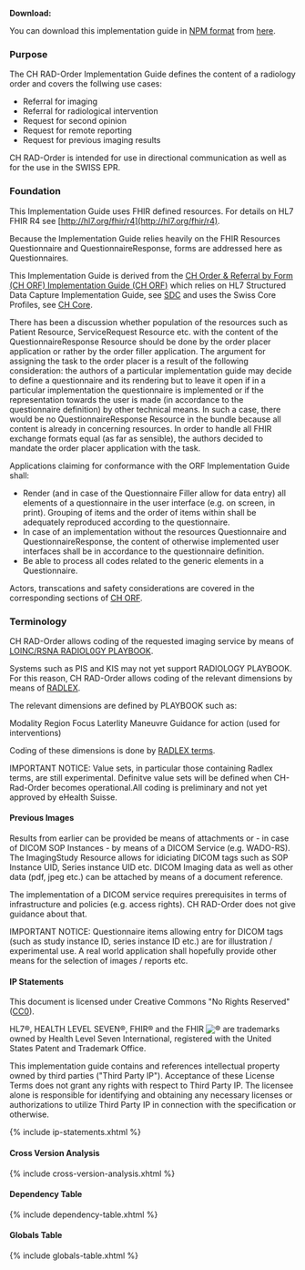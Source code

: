 **Download:**

You can download this implementation guide in [NPM format](https://confluence.hl7.org/display/FHIR/NPM+Package+Specification) from [here](package.tgz).


### Purpose

The CH RAD-Order Implementation Guide defines the content of a radiology order and covers the follwing use cases:

* Referral for imaging
* Referral for radiological intervention
* Request for second opinion
* Request for remote reporting
* Request for previous imaging results

CH RAD-Order is intended for use in directional communication as well as for the use in the SWISS EPR.
  

### Foundation 
This Implementation Guide uses FHIR defined resources. For details on HL7 FHIR R4 see [http://hl7.org/fhir/r4](http://hl7.org/fhir/r4).

Because the Implementation Guide relies heavily on the FHIR Resources Questionnaire and QuestionnaireResponse, forms are addressed here as Questionnaires.
  
This Implementation Guide is derived from the [CH Order & Referral by Form (CH ORF) Implementation Guide (CH ORF)](http://build.fhir.org/ig/hl7ch/ch-orf/index.html) which relies on HL7 Structured Data Capture Implementation Guide, see [SDC](http://build.fhir.org/ig/HL7/sdc/) and uses the Swiss Core Profiles, see [CH Core](http://build.fhir.org/ig/hl7ch/ch-core/index.html).

There has been a discussion whether population of the resources such as Patient Resource, ServiceRequest Resource 
etc. with the content of the QuestionnaireResponse Resource should be done by the order placer application or rather 
by the order filler application. The argument for assigning the task to the order placer is a result of the following 
consideration: the authors of a particular implementation guide  may decide to define a questionnaire and its rendering but to leave it open if in a particular implementation the questionnaire is implemented or if the representation towards the user is made (in accordance to the questionnaire definition) by other technical means. In such a case, there would be no QuestionnaireResponse Resource in the bundle because all content is already in concerning resources. In order to handle all FHIR exchange formats equal (as far as sensible), the authors decided to mandate the order placer application with the task.

Applications claiming for conformance with the ORF Implementation Guide shall:

* Render (and in case of the Questionnaire Filler allow for data entry) all elements of a questionnaire in the user interface (e.g. on screen, in print). Grouping of items and the order of items within shall be adequately reproduced according to the questionnaire.
* In case of an implementation without the resources Questionnaire and QuestionnaireResponse, the content of otherwise implemented user interfaces shall be in accordance to the questionnaire definition.
* Be able to process all codes related to the generic elements in a Questionnaire.

Actors, transcations and safety considerations are covered in the corresponding sections of 
[CH ORF](http://build.fhir.org/ig/hl7ch/ch-orf/index.html).

### Terminology

CH RAD-Order allows coding of the requested imaging service by means of [LOINC/RSNA RADIOL0GY PLAYBOOK](https://loinc.org/collaboration/rsna/).

Systems such as PIS and KIS may not yet support RADIOLOGY PLAYBOOK. For this reason, CH RAD-Order allows coding of the relevant dimensions 
by means of [RADLEX](https://www.rsna.org/practice-tools/data-tools-and-standards/radlex-radiology-lexicon).

The relevant dimensions are defined by PLAYBOOK such as:

Modality
Region
Focus
Laterlity
Maneuvre
Guidance for action (used for interventions)
  
 Coding of these dimensions is done by [RADLEX terms](https://www.rsna.org/practice-tools/data-tools-and-standards/radlex-radiology-lexicon).
 
IMPORTANT NOTICE: Value sets, in particular those containing Radlex terms, are still experimental. Definitve value sets will be defined when CH-Rad-Order becomes operational.All coding is preliminary and not yet approved by eHealth Suisse.

#### Previous Images

Results from earlier can be provided be means of attachments or - in case of DICOM SOP Instances - by means of a DICOM Service (e.g. WADO-RS). The ImagingStudy Resource allows for idiciating DICOM tags such as SOP Instance UID, Series instance UID etc. DICOM Imaging data as well as other data (pdf, jpeg etc.) can be attached by means of a document reference.

The implementation of a DICOM service requires prerequisites in terms of infrastructure and policies (e.g. access rights). CH RAD-Order does not give guidance about that.

IMPORTANT NOTICE: Questionnaire items allowing entry for DICOM tags (such as study instance ID, series instance ID etc.) are for illustration / experimental use. A real world application shall hopefully provide other means for the selection of images / reports etc.
 
#### IP Statements
This document is licensed under Creative Commons "No Rights Reserved" ([CC0](https://creativecommons.org/publicdomain/zero/1.0/)).

HL7®, HEALTH LEVEL SEVEN®, FHIR® and the FHIR <img src="icon-fhir-16.png" style="float: none; margin: 0px; padding: 0px; vertical-align: bottom"/>&reg; are trademarks owned by Health Level Seven International, registered with the United States Patent and Trademark Office.

This implementation guide contains and references intellectual property owned by third parties ("Third Party IP"). Acceptance of these License Terms does not grant any rights with respect to Third Party IP. The licensee alone is responsible for identifying and obtaining any necessary licenses or authorizations to utilize Third Party IP in connection with the specification or otherwise.

{% include ip-statements.xhtml %}

#### Cross Version Analysis

{% include cross-version-analysis.xhtml %}

#### Dependency Table

{% include dependency-table.xhtml %}

#### Globals Table

{% include globals-table.xhtml %}